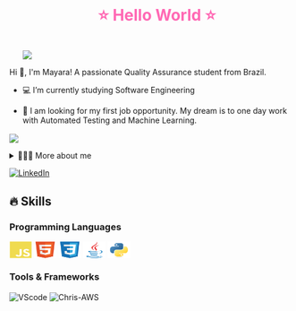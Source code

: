  <!--título-->
<div id="user-content-toc">
  <ul align="center">
    <summary><h1 style="display: inline-block; color: hotpink;">⭐ Hello World ⭐</h1>
    <p align="left">
    <img align="center" src= "https://user-images.githubusercontent.com/74038190/212284136-03988914-d899-44b4-b1d9-4eeccf656e44.gif"> </p>

</div>

<!-- Presentation -->
<p>
  Hi 👋, I'm Mayara! A passionate Quality Assurance student from Brazil.

  - 💻  I’m currently studying Software Engineering 

  - 🔭 I am looking for my first job opportunity. My dream is to one day work with Automated Testing and Machine Learning.
</p>
<!-- GIF -->
<p align="left">
  <img align="center" src="https://user-images.githubusercontent.com/74038190/212750155-3ceddfbd-19d3-40a3-87af-8d329c8323c4.gif">
</p>

<!-- Dropdown -->
<details>
  <summary>👩🏻‍💻 More about me</summary>

  - 💬 As a tech enthusiast, I'm really passionate about software quality and testing. I’m looking to apply and grow my skills in environments that value innovation. I have experience with gathering requirements, writing user stories, and managing backlogs, including prioritizing, refining, estimating, and maintaining them. Plus, I’m skilled in tracking project lifecycles and creating documentation like test plans.
</details>


<!-- Links -->
[![LinkedIn](https://img.shields.io/badge/LinkedIn-0077B5?style=for-the-badge&logo=linkedin&logoColor=white)](https://www.linkedin.com/in/mayaraluiza/)


## 🔥 Skills
<!-- Skills: Programming Languages -->
  <div style="flex-basis: 48%;">
    <h3>Programming Languages</h3>
    <img align="center" alt="Js" height="30" width="40" src="https://raw.githubusercontent.com/devicons/devicon/master/icons/javascript/javascript-plain.svg">
    <img align="center" alt="HTML" height="30" width="40" src="https://raw.githubusercontent.com/devicons/devicon/master/icons/html5/html5-original.svg">
    <img align="center" alt="CSS" height="30" width="40" src="https://raw.githubusercontent.com/devicons/devicon/master/icons/css3/css3-original.svg">
    <img align="center" alt="Python" height="30" width="40" img src="https://raw.githubusercontent.com/devicons/devicon/master/icons/java/java-original.svg" alt="java" width="50" height="50"/>
     <img align="center" alt="Python" height="30" width="40" src="https://raw.githubusercontent.com/devicons/devicon/master/icons/python/python-original.svg">
    
  </div>
  
  <!-- Skills: Tools & Frameworks -->
  <div style="flex-basis: 48%;">
    <h3>Tools & Frameworks</h3>
    <img align="center" alt="VScode" height="30" width="40" src="https://cdn.jsdelivr.net/gh/devicons/devicon/icons/vscode/vscode-original.svg">
    <img align="center" alt="Chris-AWS" height="30" width="40" src="https://cdn.jsdelivr.net/gh/devicons/devicon/icons/git/git-original.svg">
  
  </div>

